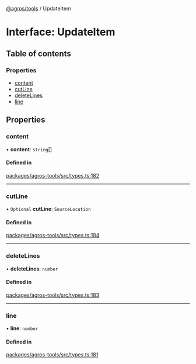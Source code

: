 [@agros/tools](../index.md) / UpdateItem

# Interface: UpdateItem

## Table of contents

### Properties

- [content](UpdateItem.md#content)
- [cutLine](UpdateItem.md#cutline)
- [deleteLines](UpdateItem.md#deletelines)
- [line](UpdateItem.md#line)

## Properties

### <a id="content" name="content"></a> content

• **content**: `string`[]

#### Defined in

[packages/agros-tools/src/types.ts:182](https://github.com/agrosjs/agros/blob/76cd863/packages/agros-tools/src/types.ts#L182)

___

### <a id="cutline" name="cutline"></a> cutLine

• `Optional` **cutLine**: `SourceLocation`

#### Defined in

[packages/agros-tools/src/types.ts:184](https://github.com/agrosjs/agros/blob/76cd863/packages/agros-tools/src/types.ts#L184)

___

### <a id="deletelines" name="deletelines"></a> deleteLines

• **deleteLines**: `number`

#### Defined in

[packages/agros-tools/src/types.ts:183](https://github.com/agrosjs/agros/blob/76cd863/packages/agros-tools/src/types.ts#L183)

___

### <a id="line" name="line"></a> line

• **line**: `number`

#### Defined in

[packages/agros-tools/src/types.ts:181](https://github.com/agrosjs/agros/blob/76cd863/packages/agros-tools/src/types.ts#L181)

